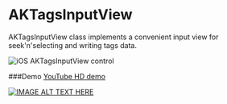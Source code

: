 AKTagsInputView
===============
AKTagsInputView class implements a convenient input view for seek'n'selecting and writing tags data.

![iOS AKTagsInputView control](http://cdn.makeagif.com/media/6-01-2014/anzpi7.gif)

###Demo
[YouTube HD demo](http://www.youtube.com/watch?v=WURx-ZjOATQ)


[![IMAGE ALT TEXT HERE](http://img.youtube.com/vi/WURx-ZjOATQ/0.jpg)](http://www.youtube.com/watch?v=WURx-ZjOATQ)
